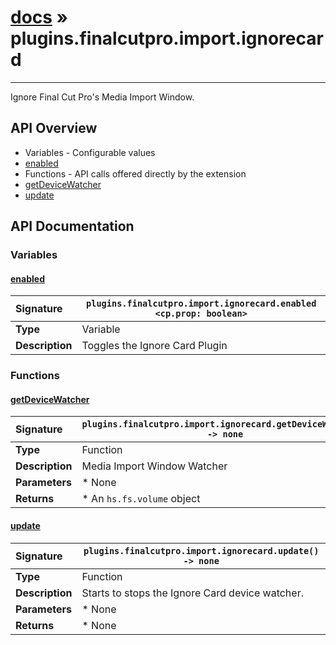 # [docs](index.md) » plugins.finalcutpro.import.ignorecard
---

Ignore Final Cut Pro's Media Import Window.

## API Overview
* Variables - Configurable values
 * [enabled](#enabled)
* Functions - API calls offered directly by the extension
 * [getDeviceWatcher](#getdevicewatcher)
 * [update](#update)

## API Documentation

### Variables

#### [enabled](#enabled)
| <span style="float: left;">**Signature**</span> | <span style="float: left;">`plugins.finalcutpro.import.ignorecard.enabled <cp.prop: boolean>` </span>                                                          |
| -----------------------------------------------------|---------------------------------------------------------------------------------------------------------|
| **Type**                                             | Variable                                                                                         |
| **Description**                                      | Toggles the Ignore Card Plugin                                                                                         |

### Functions

#### [getDeviceWatcher](#getdevicewatcher)
| <span style="float: left;">**Signature**</span> | <span style="float: left;">`plugins.finalcutpro.import.ignorecard.getDeviceWatcher() -> none` </span>                                                          |
| -----------------------------------------------------|---------------------------------------------------------------------------------------------------------|
| **Type**                                             | Function                                                                                         |
| **Description**                                      | Media Import Window Watcher                                                                                         |
| **Parameters**                                       |  * None                                       |
| **Returns**                                          |  * An `hs.fs.volume` object                                                |

#### [update](#update)
| <span style="float: left;">**Signature**</span> | <span style="float: left;">`plugins.finalcutpro.import.ignorecard.update() -> none` </span>                                                          |
| -----------------------------------------------------|---------------------------------------------------------------------------------------------------------|
| **Type**                                             | Function                                                                                         |
| **Description**                                      | Starts to stops the Ignore Card device watcher.                                                                                         |
| **Parameters**                                       |  * None                                       |
| **Returns**                                          |  * None                                                |

